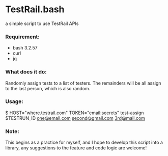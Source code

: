 # TestRail.bash
a simple script to use TestRail APIs

### Requirement:
  - bash 3.2.57 
  - curl
  - jq

### What does it do:
Randomly assign tests to a list of testers. The remainders will be all assign to the last person, which is also random.

### Usage:
$ HOST="where.testrail.com" TOKEN="email:secrets" test-assign $TESTRUN_ID one@email.com second@gmail.com 3rd@mail.com

### Note:
This begins as a practice for myself, and I hope to develop this script into a library, any suggestions to the feature and code logic are welcome!

